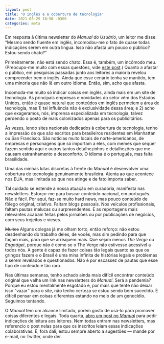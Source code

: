 ```yaml
---
layout: post
title: "O inglês e a cobertura de tecnologia"
date: 2021-05-29 18:50 -0300
categories: meta
---
```

Em resposta à última newsletter do _Manual do Usuário_, um leitor me disse: “Mesmo sendo fluente em inglês, incomodou-me o fato de quase todas indicações serem em outra língua. Isso não afasta um pouco o público? Estou sendo chato?”

Primeiramente, não está sendo chato. Essa é, também, um incômodo meu. (Preocupo-me muito com essas questões, vide [este post](https://manualdousuario.net/notch-entalhe-telas-celular/).) Quanto a afastar o público, em pesquisas passadas junto aos leitores a maioria revelou compreender bem o inglês. Ainda que esse cenário tenha se mantido, tem uma minoria que não lê em outro idioma. Então, sim, acho que afasta.

Incomoda-me muito só indicar coisas em inglês, ainda mais em um site de tecnologia. As principais empresas e novidades do setor vêm dos Estados Unidos, então é quase natural que conteúdos em inglês permeiem a área de tecnologia, mas 1) tal influência não é exclusividade dessa área; e 2) acho que exageramos, nós, imprensa especializada em tecnologia, talvez perdendo o posto de mais colonizados apenas para os publicitários.

Às vezes, lendo sites nacionais dedicados à cobertura de tecnologia, tenho a impressão de que são escritos para brasileiros residentes em Manhattan ou San Francisco. São notícias muito locais de norte-americanos, de empresas e personagens que só importam a eles, com memes que sequer fazem sentido aqui e outros tantos detalhezinhos e detalhezões que me causam estranhamento e desconforto. O idioma é o português, mas falta brasilidade.

Uma das minhas lutas discretas à frente do _Manual_ é desenvolver uma cobertura de tecnologia genuinamente brasileira. Atenta ao que acontece nos EUA, mas limitada ao que nos atinge e de fato importa saber.

Tal cuidado se estende à nossa atuação em curadoria, manifesta nas newsletters. Esforço-me para buscar conteúdo nacional, em português. Não é fácil. Por aqui, faz-se muito hard news, mas pouco conteúdo de fôlego original, criativo. Faltam blogs pessoais. Nos veículos profissionais, faltam pautas malucas ou surpreendentes. E as reportagens mais relevantes acabam feitas pelos jornalões ou por publicações de negócios, com seus trejeitos e vieses.

<del>Muitos</del> Alguns colegas já me olham torto, então reforço: não estou desdenhando do trabalho deles, de vocês, mas sim pedindo para que façam mais, para que se arrisquem mais. Que sejam menos _The Verge_ ou _Engadget_, porque não é como se o The Verge não estivesse acessível a todos nós. A gente é capaz de fazer coisas tão legais quanto as que os gringos fazem e o Brasil é uma mina infinita de histórias legais e problemas a serem revelados e questionados. Não é por escassez de pautas que esse tipo de conteúdo é tão raro.

Nas últimas semanas, tenho achado ainda mais difícil encontrar conteúdo original que valha um link nas newsletters do _Manual_. Será a pandemia? Porque eu estou mentalmente esgotado e, por mais que tente não deixar isso “vazar” para o site, não tenho certeza se estou sendo bem sucedido. É difícil pensar em coisas diferentes estando no meio de um genocídio. Seguimos tentando.

O _Manual_ tem um alcance limitado, porém gosto de usá-lo para promover coisas diferentes e legais. Toda quarta, [abro um post no _Manual_](https://manualdousuario.net/tag/indicacoes-de-leitura/) para pedir indicações de leitura aos leitores. Nem todas entram nas newsletters, mas referencio o post nelas para que os inscritos leiam essas indicações colaborativas. E, fora dali, estou sempre aberto a sugestões — mande por e-mail, no Twitter, onde der.